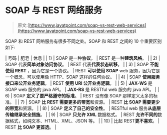 # SOAP 与 REST 网络服务

> 原文:[https://www.javatpoint.com/soap-vs-rest-web-services](https://www.javatpoint.com/soap-vs-rest-web-services)

SOAP 和 REST 网络服务有很多不同之处。SOAP 和 REST 之间的 10 个重要区别如下:

| 号码 | 肥皂 | 休息 |
| 1) | SOAP 是一种**协议**。 | REST 是一种**建筑风格**。 |
| 2) | SOAP 代表**简单对象访问协议**。 | REST 代表**代表状态转移**。 |
| 3) | SOAP **不能使用 REST** ，因为它是一个协议。 | REST **可以使用 SOAP** web 服务，因为它是一个概念，可以使用像 HTTP、SOAP 这样的任何协议。 |
| 4) | SOAP **使用服务接口来公开业务逻辑**。 | REST **使用 URI 公开业务逻辑**。 |
| 5) | **JAX-WS** 是 SOAP web 服务的 java API。 | **JAX-RS** 是 RESTful web 服务的 java API。 |
| 6) | SOAP **定义了要严格遵守的标准**。 | REST 没有像 SOAP 那样定义太多的标准。 |
| 7) | SOAP **比 REST 需要更多的带宽**和资源。 | REST **比 SOAP 需要更少的带宽**和资源。 |
| 8) | SOAP **定义了自己的安全性**。 | RESTful web 服务**从底层传输继承安全措施**。 |
| 9) | SOAP **只允许 XML** 数据格式。 | REST **允许不同的**数据格式，如纯文本、HTML、XML、JSON 等。 |
| 10) | 比起 REST**更不喜欢**。 | REST **比 SOAP 更首选**。 |